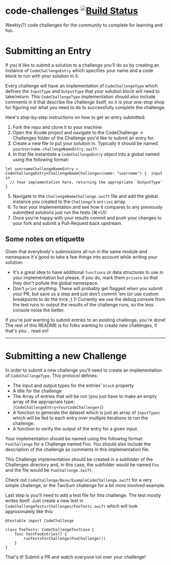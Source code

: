 # code-challenges [![Build Status](https://travis-ci.org/iosdevelopershq/code-challenges.svg?branch=AG%2FTravisSupport)](https://travis-ci.org/iosdevelopershq/code-challenges)
Weekly(?) code challenges for the community to complete for learning and fun.

# Submitting an Entry
If you'd like to submit a solution to a challenge you'll do so by creating an instance of `CodeChallengeEntry` which specifies your name and a code block to run with your solution in it.

Every challenge will have an implementation of `CodeChallengeType` which defines the `InputType` and `OutputType` that your solution block will need to take/return. This `CodeChallengeType` implementation should also include comments in it that describe the challenge itself, so it is your one-stop shop for figuring out what you need to do to successfully complete the challenge.

Here's step-by-step instructions on how to get an entry submitted:

1. Fork the repo and clone it to your machine
2. Open the Xcode project and navigate to the CodeChallenge -> Challenges folder of the Challenge you'd like to submit an entry for.
3. Create a new file to put your solution in. Typically it should be named `yourUsername-challengeNameEntry.swift`.
4. In that file instantiate a `CodeChallengeEntry` object into a global named using the following format:

```
let usernameChallengeNameEntry = CodeChallengeEntry<ChallengeNameChallenge>(name: "username") {  input in
  // Your implementation here, returning the appropriate `OutputType`
}
```
5. Navigate to the `ChallengeNameChallenge.swift` file and add the global instance you created to the `Challenge`'s `entries` array.
6. To test your implementation and see how it compares to any previously submitted solutions just run the tests (⌘+U)!
7. Once you're happy with your results commit and push your changes to your fork and submit a Pull-Request back upstream.

## Some notes on etiquette
Given that everybody's submissions all run in the same module and namespace it's good to take a few things into account while writing your solution:

* It's a great idea to have additional `functions` or data structures to use in your implementation but please, if you do, mark them `private` so that they don't pollute the global namespace.
* Don't `print` _anything_. These will probably get flagged when you submit your PR, but save us a step and just don't commit 'em (or use custom breakpoints to do the trick ;) )! Currently we use the debug console from the test runs to output the results of the challenge runs, so the less console noise the better.

If you're just wanting to submit entries to an existing challenge, you're done! The rest of this README is for folks wanting to create new challenges, if that's you... read on!



---

# Submitting a new Challenge

In order to submit a new challenge you'll need to create an implementation of `CodeChallengeType`. This protocol defines:
 * The input and output types for the entries' `block` property
 * A title for the challenge
 * The Array of entries that will be run (you just have to make an empty array of the appropriate type: `[CodeChallengeEntry<YourCodeChallenge>]`)
 * A function to generate the dataset which is just an array of `InputTypes` which will be fed to each entry over multiple iterations to run the challenge.
 * A function to verify the output of the entry for a given input.

Your implementation should be named using the following format: `FooChallenge` for a Challenge named Foo. You should also include the description of the challenge as comments in this implementation file.

This Challenge implementation should be created in a subfolder of the Challenges directory and, in this case, the subfolder would be named `Foo` and the file would be `FooChallenge.swift`.

Check out `CodeChallenge/Base/ExampleCodeChallenge.swift` for a very simple challenge, or the TwoSum challenge for a bit more involved example.

Last step is you'll need to add a test file for this challenge. The test mostly writes itself. Just create a new test in `CodeChallengeTests/Challenges/FooTests.swift` which will look approximately like this:

```
@testable import CodeChallenge

class FooTests: CodeChallengeTestCase {
    func testFooEntries() {
        runTestsForChallenge(FooChallenge())
    }
}
```

That's it! Submit a PR and watch everyone toil over your challenge!

